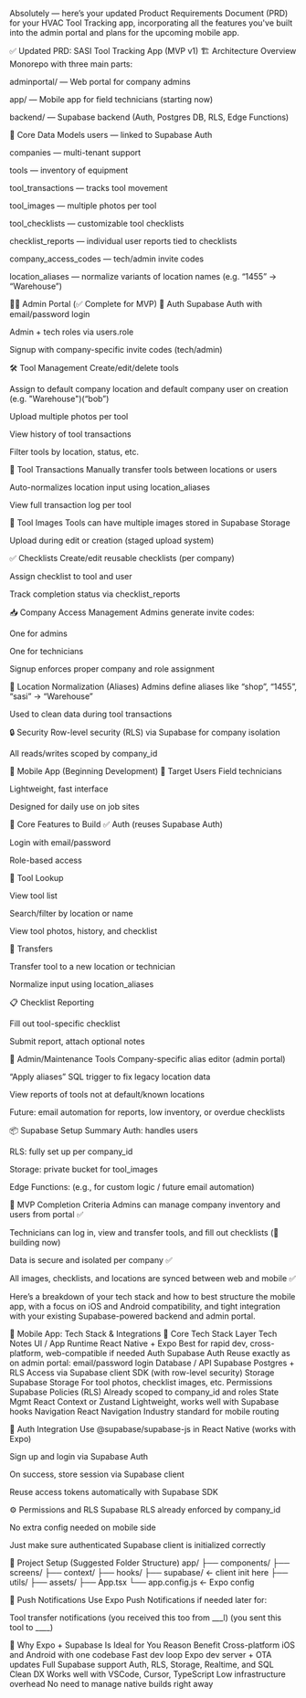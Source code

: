 Absolutely — here’s your updated Product Requirements Document (PRD) for your HVAC Tool Tracking app, incorporating all the features you've built into the admin portal and plans for the upcoming mobile app.

✅ Updated PRD: SASI Tool Tracking App (MVP v1)
🏗️ Architecture Overview
Monorepo with three main parts:


adminportal/ — Web portal for company admins


app/ — Mobile app for field technicians (starting now)


backend/ — Supabase backend (Auth, Postgres DB, RLS, Edge Functions)


🧩 Core Data Models
users — linked to Supabase Auth


companies — multi-tenant support


tools — inventory of equipment


tool_transactions — tracks tool movement


tool_images — multiple photos per tool


tool_checklists — customizable tool checklists


checklist_reports — individual user reports tied to checklists


company_access_codes — tech/admin invite codes


location_aliases — normalize variants of location names (e.g. “1455” → “Warehouse”)



🧑‍💼 Admin Portal (✅ Complete for MVP)
🔐 Auth
Supabase Auth with email/password login


Admin + tech roles via users.role


Signup with company-specific invite codes (tech/admin)


🛠️ Tool Management
Create/edit/delete tools


Assign to default company location and default company user on creation (e.g. "Warehouse")(“bob”)


Upload multiple photos per tool


View history of tool transactions


Filter tools by location, status, etc.


🔁 Tool Transactions
Manually transfer tools between locations or users


Auto-normalizes location input using location_aliases


View full transaction log per tool


📸 Tool Images
Tools can have multiple images stored in Supabase Storage


Upload during edit or creation (staged upload system)


✅ Checklists
Create/edit reusable checklists (per company)


Assign checklist to tool and user


Track completion status via checklist_reports


📥 Company Access Management
Admins generate invite codes:


One for admins


One for technicians


Signup enforces proper company and role assignment


🧠 Location Normalization (Aliases)
Admins define aliases like “shop”, “1455”, “sasi” → “Warehouse”


Used to clean data during tool transactions



🔒 Security
Row-level security (RLS) via Supabase for company isolation


All reads/writes scoped by company_id



📱 Mobile App (Beginning Development)
🧾 Target Users
Field technicians


Lightweight, fast interface


Designed for daily use on job sites


📲 Core Features to Build
✅ Auth (reuses Supabase Auth)


Login with email/password


Role-based access


🧰 Tool Lookup


View tool list


Search/filter by location or name


View tool photos, history, and checklist


🔄 Transfers


Transfer tool to a new location or technician


Normalize input using location_aliases


📋 Checklist Reporting


Fill out tool-specific checklist


Submit report, attach optional notes



🧠 Admin/Maintenance Tools
Company-specific alias editor (admin portal)


“Apply aliases” SQL trigger to fix legacy location data


View reports of tools not at default/known locations


Future: email automation for reports, low inventory, or overdue checklists



📦 Supabase Setup Summary
Auth: handles users


RLS: fully set up per company_id


Storage: private bucket for tool_images


Edge Functions: (e.g., for custom logic / future email automation)



🧪 MVP Completion Criteria
Admins can manage company inventory and users from portal ✅


Technicians can log in, view and transfer tools, and fill out checklists (🚧 building now)


Data is secure and isolated per company ✅


All images, checklists, and locations are synced between web and mobile ✅



Here’s a breakdown of your tech stack and how to best structure the mobile app, with a focus on iOS and Android compatibility, and tight integration with your existing Supabase-powered backend and admin portal.

📱 Mobile App: Tech Stack & Integrations
🧱 Core Tech Stack
Layer
Tech
Notes
UI / App Runtime
React Native + Expo
Best for rapid dev, cross-platform, web-compatible if needed
Auth
Supabase Auth
Reuse exactly as on admin portal: email/password login
Database / API
Supabase Postgres + RLS
Access via Supabase client SDK (with row-level security)
Storage
Supabase Storage
For tool photos, checklist images, etc.
Permissions
Supabase Policies (RLS)
Already scoped to company_id and roles
State Mgmt
React Context or Zustand
Lightweight, works well with Supabase hooks
Navigation
React Navigation
Industry standard for mobile routing




















🔐 Auth Integration
Use @supabase/supabase-js in React Native (works with Expo)


Sign up and login via Supabase Auth


On success, store session via Supabase client


Reuse access tokens automatically with Supabase SDK




⚙️ Permissions and RLS
Supabase RLS already enforced by company_id


No extra config needed on mobile side


Just make sure authenticated Supabase client is initialized correctly



🔧 Project Setup (Suggested Folder Structure)
app/
├── components/
├── screens/
├── context/
├── hooks/
├── supabase/              ← client init here
├── utils/
├── assets/
├── App.tsx
└── app.config.js          ← Expo config


💬 Push Notifications
Use Expo Push Notifications if needed later for:


Tool transfer notifications (you received this too from ___l) (you sent this tool to ____)



🚀 Why Expo + Supabase Is Ideal for You
Reason
Benefit
Cross-platform
iOS and Android with one codebase
Fast dev loop
Expo dev server + OTA updates
Full Supabase support
Auth, RLS, Storage, Realtime, and SQL
Clean DX
Works well with VSCode, Cursor, TypeScript
Low infrastructure overhead
No need to manage native builds right away



